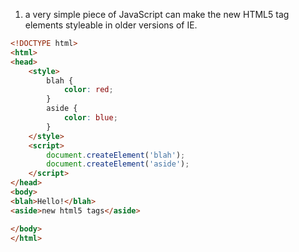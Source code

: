 1. a very simple piece of JavaScript can make the new HTML5 tag elements styleable in older versions of IE.
  ```html
  <!DOCTYPE html>
  <html>
  <head>
      <style>
          blah {
              color: red;
          }
          aside {
              color: blue;
          }
      </style>
      <script>
          document.createElement('blah');
          document.createElement('aside');
      </script>
  </head>
  <body>
  <blah>Hello!</blah>
  <aside>new html5 tags</aside>

  </body>
  </html>
  
  
  
  
  ```
